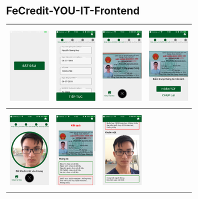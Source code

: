 # FeCredit-YOU-IT-Frontend

<table style="width:100%">
<tr>
    <th> <p align="center">
       <img src="img/1.PNG" display: "block" margin-left="auto" margin-right="auto" width="95%"/>
    </p> 
    </th>
    <th> <p align="center">
       <img src="img/2.PNG" display: "block" margin-left="auto" margin-right="auto" width="95%"/>
    </p> 
    </th>
    <th> <p align="center">
       <img src="img/3.PNG" display: "block" margin-left="auto" margin-right="auto" width="95%"/>
    </p> 
    </th>
    <th> <p align="center">
       <img src="img/4.PNG" display: "block" margin-left="auto" margin-right="auto" width="95%"/>
    </p> 
    </th>
</tr>
<tr>
    <th> <p align="center">
       <img src="img/5.PNG" display: "block" margin-left="auto" margin-right="auto" width="95%"/>
    </p> 
    </th>
    <th> <p align="center">
       <img src="img/6.PNG" display: "block" margin-left="auto" margin-right="auto" width="95%"/>
    </p> 
    </th>
    <th> <p align="center">
       <img src="img/7.PNG" display: "block" margin-left="auto" margin-right="auto" width="95%"/>
    </p> 
    </th>
    <th> 
    </th>
</tr>
</table>
